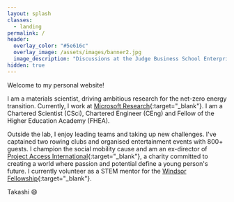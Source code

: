 ```yaml
---
layout: splash
classes:
  - landing
permalink: /
header:
  overlay_color: "#5e616c"
  overlay_image: /assets/images/banner2.jpg
  image_description: "Discussions at the Judge Business School EnterpriseTECH programme."
hidden: true
---
```

Welcome to my personal website!

I am a materials scientist, driving ambitious research for the net-zero energy transition. Currently, I work at [Microsoft Research](https://www.microsoft.com/en-us/research/people/t-tlawson/){:target="_blank"}. I am a Chartered Scientist (CSci), Chartered Engineer (CEng) and Fellow of the Higher Education Academy (FHEA).

Outside the lab, I enjoy leading teams and taking up new challenges. I've captained two rowing clubs and organised entertainment events with 800+ guests. I champion the social mobility cause and am an ex-director of [Project Access International](https://projectaccess.org/){:target="_blank"}, a charity committed to creating a world where passion and potential define a young person's future. I currently volunteer as a STEM mentor for the [Windsor Fellowship](https://www.windsor-fellowship.org/programmes/stemm-chemical-sciences/){:target="_blank"}.

Takashi :smile: